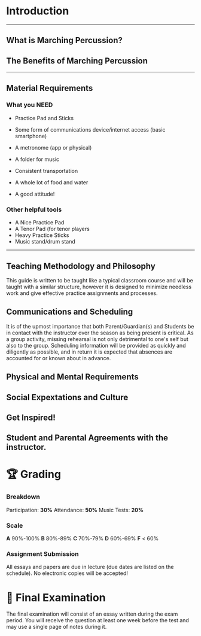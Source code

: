 # Introduction

---

## **What is Marching Percussion?**

## **The Benefits of Marching Percussion**

---

## **Material Requirements**

### What you NEED

- Practice Pad and Sticks
- Some form of communications device/internet access (basic smartphone)
- A metronome (app or physical)

- A folder for music
- Consistent transportation
- A whole lot of food and water
- A good attitude!

### Other helpful tools

- A Nice Practice Pad
- A Tenor Pad (for tenor players
- Heavy Practice Sticks
- Music stand/drum stand

---

## **Teaching Methodology and Philosophy**

This guide is written to be taught like a typical classroom course and will be taught with a similar structure, however it is designed to minimize needless work and give effective practice assignments and processes.

## **Communications and Scheduling**

It is of the upmost importance that both Parent/Guardian(s) and Students be in contact with the instructor over the season as being present is critical.  As a group activity, missing rehearsal is not only detrimental to one's self but also to the group.  Scheduling information will be provided as quickly and diligently as possible, and in return it is expected that absences are accounted for or known about in advance.  

## **Physical and Mental Requirements**

## **Social Expextations and Culture**

## **Get Inspired!**

## **Student and Parental Agreements with the instructor.**

# 🏆 **Grading**

### Breakdown

Participation: **30%**
Attendance: **50%**
Music Tests: **20%**

### **Scale**

**A** 90%-100%
**B** 80%-89%
**C** 70%-79%
**D** 60%-69%
**F** < 60%

### **Assignment Submission**

All essays and papers are due in lecture (due dates are listed on the schedule). No electronic copies will be accepted!

# 🧠 Final Examination

The final examination will consist of an essay written during the exam period. You will receive the question at least one week before the test and may use a single page of notes during it.